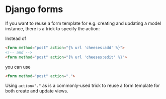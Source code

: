 # Django forms

If you want to reuse a form template for e.g. creating and updating a model instance, there is a trick to specify the action:

Instead of

```html
<form method="post" action="{% url 'cheeses:add' %}">
<!-- and -->
<form method="post" action="{% url 'cheeses:edit' %}">
````

you can use

```html
<form method="post" action=".">
```

Using `action="."` as is a commonly-used trick to reuse a form template for both create and update views.
